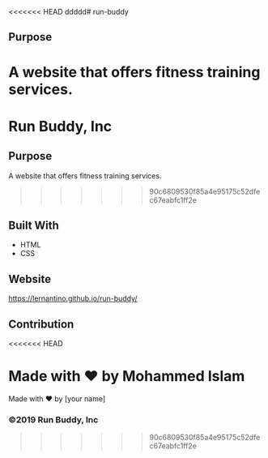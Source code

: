 <<<<<<< HEAD
ddddd# run-buddy

## Purpose

A website that offers fitness training services.
=======
# Run Buddy, Inc

## Purpose
A website that offers fitness training services. 
>>>>>>> 90c6809530f85a4e95175c52dfec67eabfc1ff2e

## Built With

- HTML
- CSS

## Website

https://lernantino.github.io/run-buddy/

## Contribution
<<<<<<< HEAD

Made with ❤️ by Mohammed Islam
=======
Made with ❤️ by [your name]

### ©️2019 Run Buddy, Inc 
>>>>>>> 90c6809530f85a4e95175c52dfec67eabfc1ff2e
